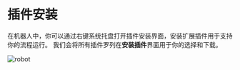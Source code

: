 # 插件安装
在机器人中，你可以通过右键系统托盘打开插件安装界面，安装扩展插件用于支持你的流程运行。
我们会将所有插件罗列在**安装插件**界面用于你的选择和下载。

![robot](https://docimages.blob.core.chinacloudapi.cn/images/Robot/Robotextension64.png)


